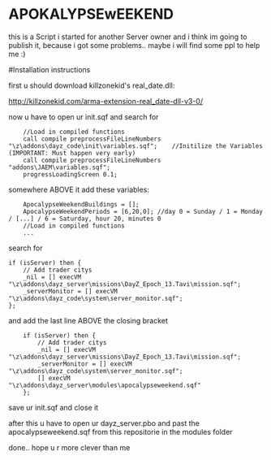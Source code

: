 APOKALYPSEwEEKEND
=================


this is a Script i started for another Server owner and i think im going to publish it, because i got some problems.. maybe i will find some ppl to help me :)


#Installation instructions

first u should download killzonekid's real_date.dll:

http://killzonekid.com/arma-extension-real_date-dll-v3-0/

now u have to open ur init.sqf and search for

~~~~
	//Load in compiled functions
	call compile preprocessFileLineNumbers "\z\addons\dayz_code\init\variables.sqf";	//Initilize the Variables (IMPORTANT: Must happen very early)
	call compile preprocessFileLineNumbers "addons\JAEM\variables.sqf";
	progressLoadingScreen 0.1;
~~~~

somewhere ABOVE it add these variables:

~~~~
	ApocalypseWeekendBuildings = [];
	ApocalypseWeekendPeriods = [6,20,0]; //day 0 = Sunday / 1 = Monday / [...] / 6 = Saturday, hour 20, minutes 0
	//Load in compiled functions
	...
~~~~

search for

	if (isServer) then {
		// Add trader citys
		_nil = [] execVM "\z\addons\dayz_server\missions\DayZ_Epoch_13.Tavi\mission.sqf";
		_serverMonitor = [] execVM "\z\addons\dayz_code\system\server_monitor.sqf";
	};

and add the last line ABOVE the closing bracket

~~~~
	if (isServer) then {
		// Add trader citys
		_nil = [] execVM "\z\addons\dayz_server\missions\DayZ_Epoch_13.Tavi\mission.sqf";
		_serverMonitor = [] execVM "\z\addons\dayz_code\system\server_monitor.sqf";
		[] execVM "\z\addons\dayz_server\modules\apocalypseweekend.sqf"
	};
~~~~

save ur init.sqf and close it

after this u have to open ur dayz_server.pbo and past the apocalypseweekend.sqf from this repositorie in the modules folder


done.. hope u r more clever than me
